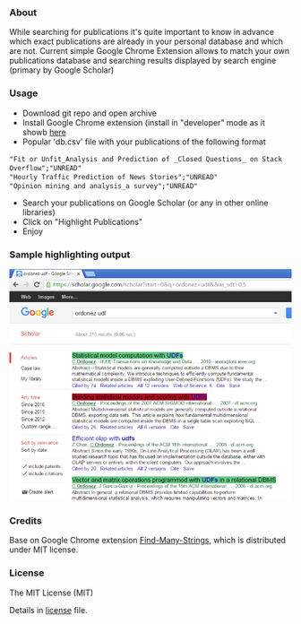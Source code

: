 ### About

While searching for publications it's quite important to know in advance which exact publications are already in your personal database and which are not. Current simple Google Chrome Extension allows to match your own publications database and searching results displayed by search engine (primary by Google Scholar)

### Usage

* Download git repo and open archive
* Install Google Chrome extension (install in "developer" mode as it showb [here](http://lifehacker.com/install-chrome-extensions-from-outside-the-store-with-d-1596918011)
* Popular 'db.csv' file with your publications of the following format
```csv
"Fit or Unfit_Analysis and Prediction of _Closed Questions_ on Stack Overflow";"UNREAD"
"Hourly Traffic Prediction of News Stories";"UNREAD"
"Opinion mining and analysis_a survey";"UNREAD"
```
* Search your publications on Google Scholar (or any in other online libraries)
* Click on "Highlight Publications"
* Enjoy

### Sample highlighting output

![](./examples/google-scholar-ordonez.png)

### Credits

Base on Google Chrome extension [Find-Many-Strings](https://github.com/psankar/Find-Many-Strings), which is distributed under MIT license.

###  License

The MIT License (MIT)

Details in [license](LICENSE) file.
